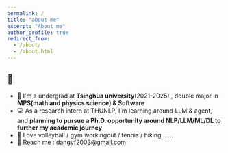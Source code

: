 ```yaml
---
permalink: /
title: "about me"
excerpt: "About me"
author_profile: true
redirect_from: 
  - /about/
  - /about.html
---
```


## 👋
 - 📕 I'm a undergrad at **Tsinghua university**(2021-2025) , double major in **MPS(math and physics science) & Software**
 - 💻 As a research intern at THUNLP, I'm learning around LLM & agent, and **planning to pursue a Ph.D. opportunity around NLP/LLM/ML/DL to further my academic journey**
 - 🏐 Love volleyball / gym workingout / tennis / hiking ......
 - 📧 Reach me : dangyf2003@gmail.com

